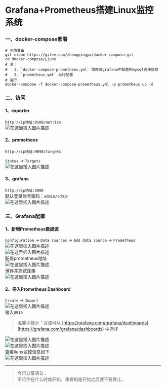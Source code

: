 # Grafana+Prometheus搭建Linux监控系统

### 一、docker-compose部署

```
# 环境准备
git clone https://gitee.com/zhengqingya/docker-compose.git
cd docker-compose/Liunx
# 注：
# 	1. `docker-compose-prometheus.yml` 需修改grafana中配置的mysql连接信息
# 	2. `prometheus.yml` 自行配置
# 运行
docker-compose -f docker-compose-prometheus.yml -p prometheus up -d
```

### 二、访问

#### 1、exporter

`http://ip地址:9100/metrics`  
![在这里插入图片描述](https://img-blog.csdnimg.cn/5aa4931794174f6cb264764eef7bbdeb.png?x-oss-process=image/watermark,type_ZHJvaWRzYW5zZmFsbGJhY2s,shadow_50,text_Q1NETiBA6YOR5riF,size_20,color_FFFFFF,t_70,g_se,x_16)

#### 2、prometheus

`http://ip地址:9090/targets`

`Status` -> `Targets`  
![在这里插入图片描述](https://img-blog.csdnimg.cn/b485c63b1b384be39d93364b5ec0d16e.png?x-oss-process=image/watermark,type_ZHJvaWRzYW5zZmFsbGJhY2s,shadow_50,text_Q1NETiBA6YOR5riF,size_20,color_FFFFFF,t_70,g_se,x_16)

#### 3、grafana

`http://ip地址:3000`  
默认登录账号密码：`admin/admin`  
![在这里插入图片描述](https://img-blog.csdnimg.cn/973b6aa131474de2ab905d3e1d571cdf.png?x-oss-process=image/watermark,type_ZHJvaWRzYW5zZmFsbGJhY2s,shadow_50,text_Q1NETiBA6YOR5riF,size_20,color_FFFFFF,t_70,g_se,x_16)

### 三、Grafana配置

#### 1、新增Prometheus数据源

`Configuration` -> `Data sources` -> `Add data source` -> `Prometheus`  
![在这里插入图片描述](https://img-blog.csdnimg.cn/0718abb1428248fc8d7266695483812e.png?x-oss-process=image/watermark,type_ZHJvaWRzYW5zZmFsbGJhY2s,shadow_50,text_Q1NETiBA6YOR5riF,size_20,color_FFFFFF,t_70,g_se,x_16)  
![在这里插入图片描述](https://img-blog.csdnimg.cn/442ddc1296294a67b851af519c9f89ee.png?x-oss-process=image/watermark,type_ZHJvaWRzYW5zZmFsbGJhY2s,shadow_50,text_Q1NETiBA6YOR5riF,size_20,color_FFFFFF,t_70,g_se,x_16)  
配置prometheus地址  
![在这里插入图片描述](https://img-blog.csdnimg.cn/8e5de565fe02420fbaa142cea3d31e07.png?x-oss-process=image/watermark,type_ZHJvaWRzYW5zZmFsbGJhY2s,shadow_50,text_Q1NETiBA6YOR5riF,size_20,color_FFFFFF,t_70,g_se,x_16)  
保存并测试连接  
![在这里插入图片描述](https://img-blog.csdnimg.cn/00cb23f92c604d8a91934e2a8263a389.png?x-oss-process=image/watermark,type_ZHJvaWRzYW5zZmFsbGJhY2s,shadow_50,text_Q1NETiBA6YOR5riF,size_20,color_FFFFFF,t_70,g_se,x_16)

#### 2、导入Prometheus Dashboard

`Create` -> `Import`  
![在这里插入图片描述](https://img-blog.csdnimg.cn/b90fe1a4a6c04d48ad67da68c466cc09.png?x-oss-process=image/watermark,type_ZHJvaWRzYW5zZmFsbGJhY2s,shadow_50,text_Q1NETiBA6YOR5riF,size_20,color_FFFFFF,t_70,g_se,x_16)  
输入`8919`

> 温馨小提示：资源可从 [https://grafana.com/grafana/dashboards](https://grafana.com/grafana/dashboards) 中选择

![在这里插入图片描述](https://img-blog.csdnimg.cn/9fefcd88de294af79b0533c71aaf4f98.png?x-oss-process=image/watermark,type_ZHJvaWRzYW5zZmFsbGJhY2s,shadow_50,text_Q1NETiBA6YOR5riF,size_20,color_FFFFFF,t_70,g_se,x_16)  
![在这里插入图片描述](https://img-blog.csdnimg.cn/bbb6b8cc1af94cc0a51d5e6e5f49eed3.png?x-oss-process=image/watermark,type_ZHJvaWRzYW5zZmFsbGJhY2s,shadow_50,text_Q1NETiBA6YOR5riF,size_20,color_FFFFFF,t_70,g_se,x_16)  
查看liunx监控信息如下  
![在这里插入图片描述](https://img-blog.csdnimg.cn/4acd571bad0540a4b2f5e83848c61aa6.png?x-oss-process=image/watermark,type_ZHJvaWRzYW5zZmFsbGJhY2s,shadow_50,text_Q1NETiBA6YOR5riF,size_20,color_FFFFFF,t_70,g_se,x_16)

---

> 今日分享语句：  
> 不论你在什么时候开始，重要的是开始之后就不要停止。

